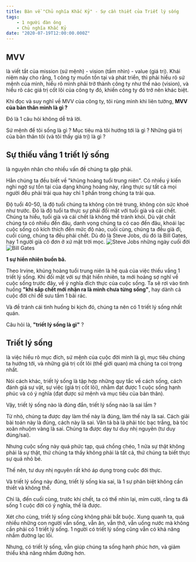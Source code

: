 ```yaml
---
title: Bàn về "Chủ nghĩa Khắc Kỷ" - Sự cần thiết của Triết lý sống
tags:
    - 1 người đàn ông
    - Chủ nghĩa Khắc Kỷ
date: "2020-07-19T12:00:00.000Z"
---
```


## MVV
là viết tắt của mission (sứ mệnh) - vision (tầm nhìn) - value (giá trị). Khái niệm này cho rằng, 1 công ty muốn tồn tại và phát triển, thì phải hiểu rõ sứ mệnh của mình, hiểu rõ mình phải trở thành công ty như thế nào (vision), và hiểu rõ các giá trị cốt lõi của công ty đó, khiến công ty đó trở nên khác biệt. 

Khi đọc và suy nghĩ về MVV của công ty, tôi rùng mình khi liên tưởng, **MVV của bản thân mình là gì ?** 

Đó là 1 câu hỏi không dễ trả lời. 

Sứ mệnh để tôi sống là gì ? 
Mục tiêu mà tôi hướng tới là gì ? 
Những giá trị của bản thân tôi (và tôi thấy giá trị) là gì ? 

## Sự thiếu vắng 1 triết lý sống
là nguyên nhân cho nhiều vấn đề chúng ta gặp phải. 

Hẳn chúng ta đều biết về "khủng hoảng tuổi trung niên". 
Có nhiều ý kiến nghi ngờ sự tồn tại của dạng khủng hoảng này, rằng thực sự tất cả mọi người đều phải trải qua hay chỉ 1 phần trong chúng ta trải qua. 

Độ tuổi 40-50, là độ tuổi chúng ta không còn trẻ trung, không còn sức khoẻ như trước. Đó là độ tuổi ta thực sự phải đối mặt với tuổi già và cái chết. 
Chúng ta hiểu, tuổi già và cái chết là không thể tránh khỏi. Dù vật chất chúng ta có nhiều đến đâu, danh vọng chúng ta có cao đến đâu, khoái lạc cuộc sống có kích thích đến mức độ nào, cuối cùng, chúng ta đều già đi, cuối cùng, chúng ta đều phải chết. Dù đó là Steve Jobs, dù đó là Bill Gates, hay 1 người già cô đơn ở xứ mặt trời mọc. 
![Steve Jobs những ngày cuối đời](/steve-jobs.jpg)
![Bill Gates](/bill_gates.jpg)

**1 sự hiển nhiên buồn bã.**

Theo Irvine, khủng hoảng tuổi trung niên là hệ quả của việc thiếu vắng 1 triết lý sống. Khi đối mặt với sự thật hiển nhiên, ta mới hoảng sợ nghĩ về cuộc sống trước đây, về ý nghĩa đích thực của cuộc sống. Ta sẽ rơi vào tình huống **"khi sắp chết mới nhận ra là mình chưa từng sống"**, hay dành cả cuộc đời chỉ để sưu tầm 1 bãi rác. 

Và đề tránh cái tình huống bi kịch đó, chúng ta nên có 1 triết lý sống nhất quán. 

Câu hỏi là, **"triết lý sống là gì"** ? 

## Triết lý sống
là việc hiểu rõ mục đích, sứ mệnh của cuộc đời mình là gì, mục tiêu chúng ta hướng tới, và những giá trị cốt lõi (thế giới quan) mà chúng ta coi trọng nhất. 

Nói cách khác, triết lý sống là tập hợp những quy tắc về cách sống, cách đánh giá sự vật, sự việc (giá trị cốt lõi), nhằm đạt được 1 cuộc sống hạnh phúc và có ý nghĩa (đạt được sứ mệnh và mục tiêu của bản thân). 

Vậy, triết lý sống nào là đúng đắn, triết lý sống nào là sai lầm ? 

Từ nhỏ, chúng ta được dạy làm thế này là đúng, làm thế này là sai. Cách giải bài toán này là đúng, cách này là sai. Văn tả bà là phải tóc bạc trắng, bà tóc xoăn nhuộm vàng là sai. 
Chúng ta được dạy tư duy nhị nguyên (tư duy đúng/sai). 

Nhưng cuộc sống này quá phức tạp, quá chồng chéo, 1 nửa sự thật không phải là sự thật, thứ chúng ta thấy không phải là tất cả, thứ chúng ta biết thực sự quá nhỏ bé. 

Thế nên, tư duy nhị nguyên rất khó áp dụng trong cuộc đời thực. 

Và triết lý sống này đúng, triết lý sống kia sai, là 1 sự phân biệt không cần thiết và không thể. 

Chỉ là, đến cuối cùng, trước khi chết, ta có thể nhìn lại, mỉm cười, rằng ta đã sống 1 cuộc đời có ý nghĩa, thế là được. 

Xét cho cùng, triết lý sống cũng không phải bắt buộc. Xung quanh ta, quá nhiều những con người vẫn sống, vẫn ăn, vẫn thở, vẫn uống nước mà không cần phải có 1 triết lý sống. 1 người có triết lý sống cũng vẫn có khả năng nhầm đường lạc lối.

Nhưng, có triết lý sống, vẫn giúp chúng ta sống hạnh phúc hơn, và giảm thiểu khả năng nhầm đường hơn. 
